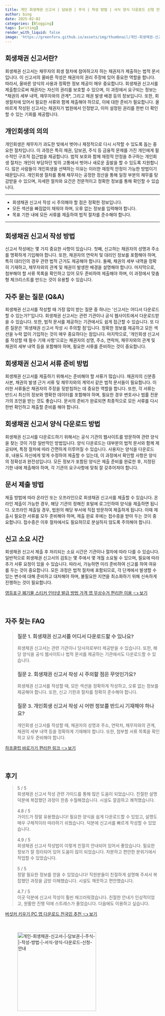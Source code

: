 ```yaml
---
title: 개인 회생채권 신고서 | 담보권 | 주식 | 작성 방법 | 서식 양식 다운로드 신청 안내
author: bing
date: 2025-02-02
categories: [Blogging]
tags: [writing]
render_with_liquid: false
image: 'https://greenforu.github.io/assets/img/thumbnail/개인-회생채권-신고서-|-담보권-|-주식-|-작성-방법-|-서식-양식-다운로드-신청-안내.webp'
---
```



<h2 id='회생채권신고서란'>회생채권 신고서란?</h2>

<p>회생채권 신고서는 채무자의 회생 절차에 참여하고자 하는 채권자가 제출하는 법적 문서입니다. 이 신고서의 올바른 작성은 채권자의 권리 주장에 있어 중요한 역할을 합니다. 따라서, 올바른 양식의 사용과 정확한 정보 제공이 매우 중요합니다. 회생채권 신고서를 제출함으로써 채권자는 자신의 권리를 보호할 수 있으며, 이 과정에서 요구되는 정보는 *채권의 세부 내역, 채무자와의 관계*, 그리고 채권 발생 배경 등의 정보입니다. 또한, 회생절차에 있어서 필요한 서류와 함께 제출해야 하므로, 이에 대한 준비가 필요합니다. 올바르게 작성된 신고서는 채권자가 법원에서 인정받고, 이미 설정된 권리를 한번 더 확인할 수 있는 기회를 제공합니다.</p>

<h2 id='개인회생의의'>개인회생의 의의</h2>

<p>개인회생은 채무자가 과도한 빚에서 벗어나 재정적으로 다시 시작할 수 있도록 돕는 중요한 절차입니다. 이 과정은 특히 채권, 담보권, 주식 등 금융적 문제를 가진 개인에게 필수적인 구조적 접근법을 제공합니다. 법적 보호와 함께 재정적 안정을 추구하는 개인회생 절차는 개인이 부담하던 빚의 고통에서 벗어나 새로운 출발을 할 수 있도록 지원합니다. 많은 사람들이 개인회생을 선택하는 이유는 이러한 재정적 안정이 가능한 방법이기 때문입니다. 개인회생 절차를 통해 채무자는 공정한 정산을 통해 일정 부분의 채무를 탕감받을 수 있으며, 자세한 절차와 요건은 전문적이고 정확한 정보를 통해 확인할 수 있습니다.</p>

<hr />

<ul>
    <li>회생채권 신고서 작성 시 주의해야 할 점은 정확한 정보입니다.</li>
    <li>모든 섹션을 빠짐없이 채워야 하며, 오류 없는 정보를 입력해야 합니다.</li>
    <li>목표 기한 내에 모든 서류를 제출하여 법적 절차를 준수해야 합니다.</li>
</ul>

<hr />

<h2 id='신고서작성방법'>회생채권 신고서 작성 방법</h2>

<p>신고서 작성에는 몇 가지 중요한 사항이 있습니다. 첫째, 신고하는 채권자의 성명과 주소를 명확하게 기입해야 합니다. 또한, 채권자의 연락처 및 대리인 정보를 포함해야 하며, 특히 대리인의 경우 관련 법적 근거도 제공해야 합니다. 둘째, 채권의 세부 내역을 정확히 기재하고, 채무자와의 관계 및 채권이 발생한 배경을 설명해야 합니다. 마지막으로, 첨부해야 할 서류 목록을 확인하고 있어 모두 준비하여 제출해야 하며, 이 과정에서 맞춤형 체크리스트를 만드는 것이 유용할 수 있습니다.</p>

<h2 id='자주하는질문'>자주 묻는 질문 (Q&A)</h2>

<p>회생채권 신고서를 작성할 때 가장 많이 받는 질문 중 하나는 '신고서는 어디서 다운로드 할 수 있는가?'입니다. 회생채권 신고서는 관련 기관이나 공식 웹사이트에서 다운로드받을 수 있습니다. 또한, 법적 문서를 제공하는 기관에서도 쉽게 접근할 수 있습니다. 또 다른 질문은 '회생채권 신고서 작성 시 주의할 점'입니다. 정확한 정보를 제공하고 모든 섹션을 누락 없이 기입하는 것이 매우 중요하다는 점입니다. 마지막으로, '개인회생 신고서를 작성할 때 필수 기재 사항'으로는 채권자의 성명, 주소, 연락처, 채무자와의 관계 및 채권의 세부 내역 등을 포함해야 하며, 필요한 서류를 준비하는 것이 중요합니다.</p>

<h2 id='서류준비'>회생채권 신고서 서류 준비 방법</h2>

<p>회생채권 신고서를 제출하기 위해서는 준비해야 할 서류가 많습니다. 채권자의 신분증 사본, 채권의 발생 근거 서류 및 채무자와의 계약서 같은 법적 문서들이 필요합니다. 이러한 서류들은 채권자의 주장을 뒷받침하는 데 중요한 역할을 합니다. 또한, 각 서류는 반드시 최신의 정보와 명확한 데이터를 포함해야 하며, 필요한 경우 변호사나 법률 전문가의 조언을 받는 것도 좋습니다. 문서의 준비가 완료되면 최종적으로 모든 서류를 다시 한번 확인하고 제출할 준비를 해야 합니다.</p>

<h2 id='회생채권신고서양식'>회생채권 신고서 양식 다운로드 방법</h2>

<p>회생채권 신고서를 다운로드하기 위해서는 공식 기관의 웹사이트를 방문하여 관련 양식을 찾는 것이 가장 일반적인 방법입니다. 양식 다운로드는 대부분의 법적 문서와 함께 제공되며, 특정 절차에 따라 간편하게 이루어질 수 있습니다. 사용자는 양식을 다운로드 후, 내용도 자신에게 맞게 수정하여 제출할 수 있는데, 이 과정에서 확인할 사항은 양식의 정확성과 완전성입니다. 모든 정보가 포함된 양식은 제출 준비를 완료한 후, 지정된 기한 내에 제출해야 하며, 각 기관의 요구사항에 맞춰 잘 갖추어져야 합니다.</p>

<h2 id='문서제출'>문서 제출 방법</h2>

<p>제출 방법에 따라 온라인 또는 오프라인으로 회생채권 신고서를 제출할 수 있습니다. 온라인 제출이 가능한 경우, 해당 기관의 정해진 포털에 로그인하여 양식을 제출하면 됩니다. 오프라인 제출일 경우, 법원의 해당 부서에 직접 방문하여 제출하게 됩니다. 이때 제출시 필요한 서류를 모두 준비해야 하며, 제출 완료 후에는 접수증을 받아 두는 것이 중요합니다. 접수증은 이후 절차에서도 필요하므로 분실하지 않도록 주의해야 합니다.</p>

<h2 id='신고소요시간'>신고 소요 시간</h2>

<p>회생채권 신고서 제출 후 처리되는 소요 시간은 기관이나 절차에 따라 다를 수 있습니다. 일반적으로 회생채권 신고서의 검토는 몇 주에서 몇 개월 소요될 수 있으며, 필요에 따라 추가 서류 요청이 있을 수 있습니다. 따라서, 가능하면 미리 준비하여 신고를 하여 여유를 두는 것이 중요합니다. 모든 과정은 법적 절차에 포함되므로, 각 단계에서 발생할 수 있는 변수에 대해 준비하고 대처해야 하며, 불필요한 지연을 최소화하기 위해 신속하게 진행하는 것이 필요합니다.</p>


<p><a class="click-button" title="영등포구 폐기물 스티커 인터넷 발급 방법 가격 앱 무상수거 편리한 이용" href="https://greenforu.github.io/posts/%EC%98%81%EB%93%B1%ED%8F%AC%EA%B5%AC-%ED%8F%90%EA%B8%B0%EB%AC%BC-%EC%8A%A4%ED%8B%B0%EC%BB%A4-%EC%9D%B8%ED%84%B0%EB%84%B7-%EB%B0%9C%EA%B8%89-%EB%B0%A9%EB%B2%95-%EA%B0%80%EA%B2%A9-%EC%95%B1-%EB%AC%B4%EC%83%81%EC%88%98%EA%B1%B0-%ED%8E%B8%EB%A6%AC%ED%95%9C-%EC%9D%B4%EC%9A%A9/" rel="dofollow">영등포구 폐기물 스티커 인터넷 발급 방법 가격 앱 무상수거 편리한 이용 👈 보기</a></p><br>
<h2 id='자주_찾는_FAQ'>자주 찾는 FAQ</h2>
<div itemscope="" itemtype="https://schema.org/FAQPage"> 
<blockquote> 
<div itemscope="" itemprop="mainEntity" itemtype="https://schema.org/Question"> 
<h3 itemprop="name">질문 1. 회생채권 신고서를 어디서 다운로드할 수 있나요?</h3> 
<div itemscope="" itemprop="acceptedAnswer" itemtype="https://schema.org/Answer"> 
<span itemprop="text"> 
<p>회생채권 신고서는 관련 기관이나 당사자로부터 제공받을 수 있습니다. 또한, 해당 양식을 공식 웹사이트나 법적 문서를 제공하는 기관에서도 다운로드할 수 있습니다.</p> 
</span> 
</div> 
</div> 

<div itemscope="" itemprop="mainEntity" itemtype="https://schema.org/Question"> 
<h3 itemprop="name">질문 2. 회생채권 신고서 작성 시 주의할 점은 무엇인가요?</h3> 
<div itemscope="" itemprop="acceptedAnswer" itemtype="https://schema.org/Answer"> 
<span itemprop="text"> 
<p>회생채권 신고서를 작성할 때, 모든 섹션을 정확하게 작성하고, 오류 없는 정보를 제공해야 합니다. 또한, 신고 기한과 절차를 정확히 준수해야 합니다.</p> 
</span> 
</div> 
</div> 

<div itemscope="" itemprop="mainEntity" itemtype="https://schema.org/Question"> 
<h3 itemprop="name">질문 3. 개인회생 신고서 작성 시 어떤 정보를 반드시 기재해야 하나요?</h3> 
<div itemscope="" itemprop="acceptedAnswer" itemtype="https://schema.org/Answer"> 
<span itemprop="text"> 
<p>개인회생 신고서를 작성할 때, 채권자의 성명과 주소, 연락처, 채무자와의 관계, 채권의 세부 내역 등을 정확하게 기재해야 합니다. 또한, 첨부할 서류 목록을 확인하고 모두 준비해야 합니다.</p> 
</span> 
</div> 
</div> 
</blockquote> 
</div>
<p><a class="click-button" title="하프클럽 바로가기 편리한 링크" href="https://greenforu.github.io/posts/%ED%95%98%ED%94%84%ED%81%B4%EB%9F%BD-%EB%B0%94%EB%A1%9C%EA%B0%80%EA%B8%B0-%ED%8E%B8%EB%A6%AC%ED%95%9C-%EB%A7%81%ED%81%AC/" rel="dofollow">하프클럽 바로가기 편리한 링크 👈 보기</a></p><br>
<h2 id='후기'>후기</h2>
<div itemscope itemtype="https://schema.org/Product">
  <blockquote>
  <div itemprop="review" itemscope itemtype="https://schema.org/Review">
      <div itemprop="reviewRating" itemscope itemtype="https://schema.org/Rating"> <span itemprop="ratingValue">5</span> / <span itemprop="bestRating">5</span> </div>
      <span itemprop="reviewBody">회생채권 신고서 작성 관련 가이드를 통해 많은 도움이 되었습니다. 친절한 설명 덕분에 복잡했던 과정이 한층 수월해졌습니다. 시설도 깔끔하고 쾌적했습니다.</span>
  </div>
  <br>
  <div itemprop="review" itemscope itemtype="https://schema.org/Review">
      <div itemprop="reviewRating" itemscope itemtype="https://schema.org/Rating"> <span itemprop="ratingValue">4.8</span> / <span itemprop="bestRating">5</span> </div>
      <span itemprop="reviewBody">가이드가 정말 유용했습니다! 필요한 양식을 쉽게 다운로드할 수 있었고, 설명도 매우 구체적이라 따라하기 쉬웠습니다. 덕분에 신고서를 빠르게 작성할 수 있었습니다.</span>
  </div>
  <br>
  <div itemprop="review" itemscope itemtype="https://schema.org/Review">
      <div itemprop="reviewRating" itemscope itemtype="https://schema.org/Rating"> <span itemprop="ratingValue">4.9</span> / <span itemprop="bestRating">5</span> </div>
      <span itemprop="reviewBody">회생채권 신고서 작성법이 이렇게 친절히 안내되어 있어서 좋았습니다. 필요한 정보가 잘 정리되어 있어 도움이 많이 되었습니다. 차분하고 편안한 분위기에서 작업할 수 있었습니다.</span>
  </div>
  <br>
  <div itemprop="review" itemscope itemtype="https://schema.org/Review">
      <div itemprop="reviewRating" itemscope itemtype="https://schema.org/Rating"> <span itemprop="ratingValue">5</span> / <span itemprop="bestRating">5</span> </div>
      <span itemprop="reviewBody">정말 필요한 정보를 얻을 수 있었습니다! 직원분들이 친절하게 설명해 주셔서 복잡했던 과정을 금방 이해했습니다. 시설도 깨끗하고 편안했습니다.</span>
  </div>
  <br>
  <div itemprop="review" itemscope itemtype="https://schema.org/Review">
      <div itemprop="reviewRating" itemscope itemtype="https://schema.org/Rating"> <span itemprop="ratingValue">4.7</span> / <span itemprop="bestRating">5</span> </div>
      <span itemprop="reviewBody">이곳 덕분에 신고서 작성이 훨씬 매끄러워졌습니다. 친절한 안내가 인상적이었고, 원활한 진행 덕에 스트레스가 줄었습니다. 다음에도 이용하고 싶습니다.</span>
  </div>
  </blockquote>
</div>
<p><a class="click-button" title="버섯커 키우기 PC 앱 다운로드 전국민 추천" href="https://greenforu.github.io/posts/%EB%B2%84%EC%84%AF%EC%BB%A4-%ED%82%A4%EC%9A%B0%EA%B8%B0-PC-%EC%95%B1-%EB%8B%A4%EC%9A%B4%EB%A1%9C%EB%93%9C-%EC%A0%84%EA%B5%AD%EB%AF%BC-%EC%B6%94%EC%B2%9C/" rel="dofollow">버섯커 키우기 PC 앱 다운로드 전국민 추천 👈 보기</a></p><br>
<figure class="image"><img src="https://greenforu.github.io/assets/img/thumbnail/개인-회생채권-신고서-|-담보권-|-주식-|-작성-방법-|-서식-양식-다운로드-신청-안내.webp" alt="개인-회생채권-신고서-|-담보권-|-주식-|-작성-방법-|-서식-양식-다운로드-신청-안내" width="256" height="256"></figure>